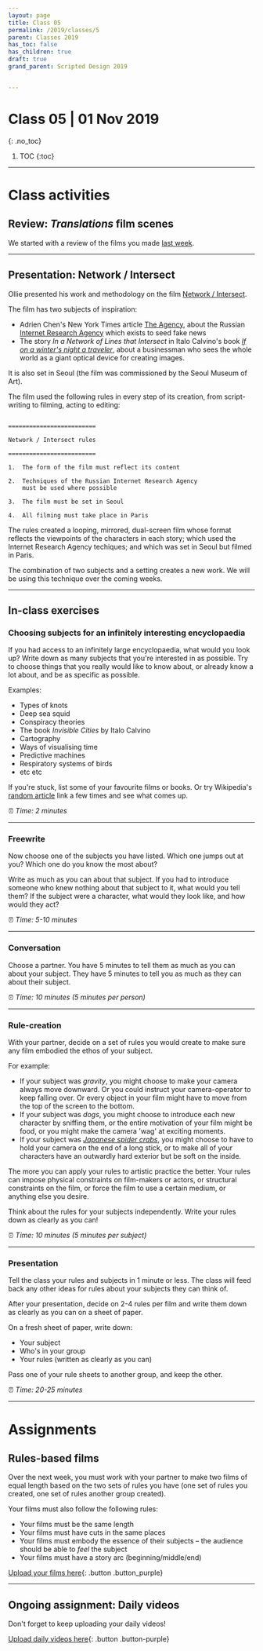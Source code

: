 ```yaml
---
layout: page
title: Class 05
permalink: /2019/classes/5
parent: Classes 2019
has_toc: false
has_children: true
draft: true
grand_parent: Scripted Design 2019


---
```

# Class 05 | 01 Nov 2019
{: .no_toc}

1. TOC
{:toc}

----

# Class activities

## Review: _Translations_ film scenes

We started with a review of the films you made [last week](class-04.html).

----

## Presentation: Network / Intersect

Ollie presented his work and methodology on the film [Network / Intersect](https://olliepalmer.com/network-intersect/).



The film has two subjects of inspiration:

- Adrien Chen's New York Times article [The Agency](https://www.nytimes.com/2015/06/07/magazine/the-agency.html), about the Russian [Internet Research Agency](https://en.wikipedia.org/wiki/Internet_Research_Agency) which exists to seed fake news
- The story _In a Network of Lines that Intersect_ in Italo Calvino's book [_If on a winter's night a traveler_](https://en.wikipedia.org/wiki/If_on_a_winter%27s_night_a_traveler), about a businessman who sees the whole world as a giant optical device for creating images.

It is also set in Seoul (the film was commissioned by the Seoul Museum of Art).

The film used the following rules in every step of its creation, from script-writing to filming, acting to editing:

```

=========================

Network / Intersect rules

=========================

1.  The form of the film must reflect its content

2.  Techniques of the Russian Internet Research Agency
    must be used where possible

3.  The film must be set in Seoul

4.  All filming must take place in Paris

```

The rules created a looping, mirrored, dual-screen film whose format reflects the viewpoints of the characters in each story; which used the Internet Research Agency techiques; and which was set in Seoul but filmed in Paris.

The combination of two subjects and a setting creates a new work. We will be using this technique over the coming weeks.

----

## In-class exercises

### Choosing subjects for an infinitely interesting encyclopaedia

If you had access to an infinitely large encyclopaedia, what would you look up? Write down as many subjects that you're interested in as possible. Try to choose things that you really would like to know about, or already know a lot about, and be as specific as possible.

Examples:

- Types of knots
- Deep sea squid
- Conspiracy theories
- The book _Invisible Cities_ by Italo Calvino
- Cartography
- Ways of visualising time
- Predictive machines
- Respiratory systems of birds
- etc etc

If you're stuck, list some of your favourite films or books. Or try Wikipedia's [random article](https://en.wikipedia.org/wiki/Special:Random) link a few times and see what comes up.


⏰️ _Time: 2 minutes_

----

### Freewrite

Now choose one of the subjects you have listed. Which one jumps out at you? Which one do you know the most about?

Write as much as you can about that subject. If you had to introduce someone who knew nothing about that subject to it, what would you tell them? If the subject were a character, what would they look like, and how would they act?

⏰️ _Time: 5-10 minutes_


----

### Conversation

Choose a partner. You have 5 minutes to tell them as much as you can about your subject. They have 5 minutes to tell you as much as they can about their subject.

⏰️ _Time: 10 minutes (5 minutes per person)_


----

### Rule-creation

With your partner, decide on a set of rules you would create to make sure any film embodied the ethos of your subject.

For example:

- If your subject was _gravity_, you might choose to make your camera always move downward. Or you could instruct your camera-operator to keep falling over. Or every object in your film might have to move from the top of the screen to the bottom.
- If your subject was _dogs_, you might choose to introduce each new character by sniffing them, or the entire motivation of your film might be food, or you might make the camera 'wag' at exciting moments.
- If your subject was [_Japanese spider crabs_](https://www.google.com/search?client=firefox-b-d&biw=959&bih=1103&tbm=isch&sa=1&ei=tJ25Xa_XE4G8sAW7mpfQBQ&q=japanese+spider+crab&oq=japanese+spider+crab&gs_l=img.3..0i67j0l9.2938.2938..3167...0.0..0.158.158.0j1......0....1..gws-wiz-img.aB5NTLM1kj8&ved=0ahUKEwivgYO1mMTlAhUBHqwKHTvNBVoQ4dUDCAY&uact=5), you might choose to have to hold your camera on the end of a long stick, or to make all of your characters have an outwardly hard exterior but be soft on the inside.

The more you can apply your rules to artistic practice the better. Your rules can impose physical constraints on film-makers or actors, or structural constraints on the film, or force the film to use a certain medium, or anything else you desire.

Think about the rules for your subjects independently. Write your rules down as clearly as you can!

⏰️ _Time: 10 minutes (5 minutes per subject)_

----

### Presentation

Tell the class your rules and subjects in 1 minute or less. The class will feed back any other ideas for rules about your subjects they can think of.

After your presentation, decide on 2-4 rules per film and write them down as clearly as you can on a sheet of paper.

On a fresh sheet of paper, write down:

- Your subject
- Who's in your group
- Your rules (written as clearly as you can)

Pass one of your rule sheets to another group, and keep the other.

⏰️ _Time: 20-25 minutes_

----

# Assignments

## Rules-based films

Over the next week, you must work with your partner to make two films of equal length based on the two sets of rules you have (one set of rules you created, one set of rules another group created).

Your films must also follow the following rules:

- Your films must be the same length
- Your films must have cuts in the same places
- Your films must embody the essence of their subjects – the audience should be able to _feel_ the subject  
- Your films must have a story arc (beginning/middle/end)

[Upload your films here](https://forms.gle/5Vc1MiMvwSVNykB19){: .button .button_purple}

----


## Ongoing assignment: Daily videos

Don't forget to keep uploading your daily videos!

[Upload daily videos here](https://forms.gle/k2Excws5CPx5QRrN8){: .button .button-purple}
